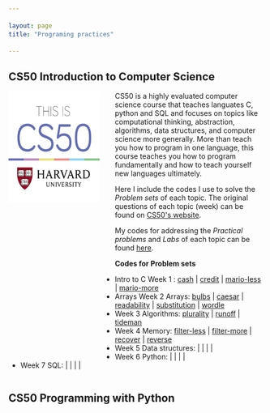 ```yaml
---

layout: page
title: "Programing practices"

---
```





## CS50 Introduction to Computer Science

<img style="border: 0px solid; width: 180px; height: 220px; float: left; padding:0px 30px 300px 0px" src="/images/cs50_logo.jpg" alt="" class="inline-block">
CS50 is a highly evaluated computer science course that teaches languates C, python and SQL and focuses on topics like computational thinking, abstraction, algorithms, data structures, and computer science more generally. More than teach you how to program in one language, this course teaches you how to program fundamentally and how to teach yourself new languages ultimately. 

Here I include the codes I use to solve the *Problem sets* of each topic. The original questions of each topic (week) can be found on <a href="https://cs50.harvard.edu/x/2023/" target="_blank">CS50's website</a>. 

My codes for addressing the *Practical problems* and *Labs* of each topic can be found <a href="https://github.com/jingwenzhang1118/CS50_complete/tree/main" target="_blank">here</a>. 



**Codes for Problem sets**
<ul stype="padding-left: 30px">
    <li> Intro to C Week 1 :
        <a href="https://github.com/jingwenzhang1118/CS50_complete/blob/main/cs50-week1/pset1/cash.c" target="_blank">cash</a> | 
        <a href="https://github.com/jingwenzhang1118/CS50_complete/blob/6194761254b259ccea4340ba0af65fd22868455c/cs50-week1/pset1/credit.c#L1" target="_blank"> credit</a> |  
        <a href="https://github.com/jingwenzhang1118/CS50_complete/blob/main/cs50-week1/pset1/mario-less.c" target="_blank">mario-less</a> | 
        <a href="https://github.com/jingwenzhang1118/CS50_complete/blob/main/cs50-week1/pset1/mario-more.c" target="_blank">mario-more</a> 
    </li>
    <li> Arrays Week 2 Arrays:
        <a href="https://github.com/jingwenzhang1118/CS50_complete/blob/main/cs50-week2/pset2/bulbs.c" target="_blank">bulbs</a> |
        <a href="https://github.com/jingwenzhang1118/CS50_complete/blob/main/cs50-week2/pset2/caesar.c" target="_blank">caesar</a> |
        <a href="https://github.com/jingwenzhang1118/CS50_complete/blob/main/cs50-week2/pset2/readability.c" target="_blank">readability</a> |
        <a href="https://github.com/jingwenzhang1118/CS50_complete/blob/main/cs50-week2/pset2/substitution.c" target="_blank">substitution</a> |
        <a href="https://github.com/jingwenzhang1118/CS50_complete/blob/main/cs50-week2/pset2/wordle.c" target="_blank">wordle</a> 
    </li>
    <li> Week 3 Algorithms:
        <a href="https://github.com/jingwenzhang1118/CS50_complete/blob/main/cs50-week3/pset3/plurality.c" target="_blank">plurality</a> |
        <a href="https://github.com/jingwenzhang1118/CS50_complete/blob/main/cs50-week3/pset3/runoff.c" target="_blank">runoff</a> |
        <a href="https://github.com/jingwenzhang1118/CS50_complete/blob/main/cs50-week3/pset3/tideman.c" target="_blank">tideman</a> 
    </li>
    <li> Week 4 Memory:
        <a href="https://github.com/jingwenzhang1118/CS50_complete/blob/main/cs50-week4/pset4/filter-less-helpers.c" target="_blank">filter-less</a> |
        <a href="https://github.com/jingwenzhang1118/CS50_complete/blob/main/cs50-week4/pset4/filter-more-helpers.c" target="_blank">filter-more</a> |
        <a href="https://github.com/jingwenzhang1118/CS50_complete/blob/main/cs50-week4/pset4/recover.c" target="_blank">recover</a> |
        <a href="https://github.com/jingwenzhang1118/CS50_complete/blob/main/cs50-week4/pset4/reverse.c" target="_blank">reverse</a> 
    </li>
    <li> Week 5 Data structures:
        <a href="" target="_blank"> </a> |
        <a href="" target="_blank"> </a> |
        <a href="" target="_blank"> </a> |
        <a href="" target="_blank"> </a> |
        <a href="" target="_blank"> </a> 
    </li>
    <li> Week 6 Python:
        <a href="" target="_blank"> </a> |
        <a href="" target="_blank"> </a> |
        <a href="" target="_blank"> </a> |
        <a href="" target="_blank"> </a> |
        <a href="" target="_blank"> </a> 
    </li>
    <li> Week 7 SQL:
        <a href="" target="_blank"> </a> |
        <a href="" target="_blank"> </a> |
        <a href="" target="_blank"> </a> |
        <a href="" target="_blank"> </a> |
        <a href="" target="_blank"> </a> 
    </li>
</ul>


<!--Scroll boxes
<div style="height:200px;border:0px solid; background-color:whitesmoke; opacity: .25; overflow:auto;">
    <p style="color:black"><b>Codes for Problem sets<b>
        <ul>
            <li> Week 1 Intro to C:
            <a href="https://github.com/jingwenzhang1118/CS50_complete/blob/main/cs50-week1/pset1/cash.c" target="_blank">cash</a> | 
            <a href="https://github.com/jingwenzhang1118/CS50_complete/blob/6194761254b259ccea4340ba0af65fd22868455c/cs50-week1/pset1/credit.c#L1" target="_blank"> credit</a> |  
            <a href="https://github.com/jingwenzhang1118/CS50_complete/blob/main/cs50-week1/pset1/mario-less.c" target="_blank">mario-less</a> | 
            <a href="https://github.com/jingwenzhang1118/CS50_complete/blob/main/cs50-week1/pset1/mario-more.c" target="_blank">mario-more</a> |  
            </li>
            <li> Week 2 Intro to C:
            <a href="https://github.com/jingwenzhang1118/CS50_complete/blob/main/cs50-week1/pset1/cash.c" target="_blank">cash</a> | 
            <a href="https://github.com/jingwenzhang1118/CS50_complete/blob/6194761254b259ccea4340ba0af65fd22868455c/cs50-week1/pset1/credit.c#L1" target="_blank"> credit</a> |  
            <a href="https://github.com/jingwenzhang1118/CS50_complete/blob/main/cs50-week1/pset1/mario-less.c" target="_blank">mario-less</a> | 
            <a href="https://github.com/jingwenzhang1118/CS50_complete/blob/main/cs50-week1/pset1/mario-more.c" target="_blank">mario-more</a> |  
            </li>
            <li> Week 2 Intro to C:</li>
            <li> Week 2 Intro to C:</li>
            <li> Week 2 Intro to C:</li>
            <li> Week 2 Intro to C:</li>
            <li> Week 2 Intro to C:</li>
            <li> Week 2 Intro to C:</li>
            <li> Week 2 Intro to C:</li>
            <li> Week 2 Intro to C:</li>
        </ul>
    </p>
</div>
-->

<hr style="background-color: whitesmoke; size: 1px; opacity: .25">


## CS50 Programming with Python



